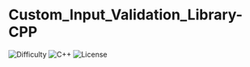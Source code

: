 # Custom_Input_Validation_Library-CPP

![Difficulty](https://img.shields.io/badge/Project-Medium-FFA500)
![C++](https://img.shields.io/badge/C%2B%2B-Beginner%20Friendly-00599C)
![License](https://img.shields.io/badge/License-MIT-green)
